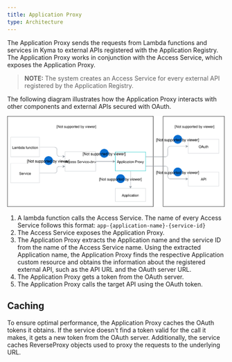```yaml
---
title: Application Proxy
type: Architecture
---
```


The Application Proxy sends the requests from Lambda functions and services in Kyma to external APIs registered with the Application Registry. The Application Proxy works in conjunction with the Access Service, which exposes the Application Proxy.

>**NOTE:** The system creates an Access Service for every external API registered by the Application Registry.

The following diagram illustrates how the Application Proxy interacts with other components and external APIs secured with OAuth.

![Proxy Service Diagram](./assets/003-architecture-proxy-service.svg)

1. A lambda function calls the Access Service. The name of every Access Service follows this format: `app-{application-name}-{service-id}`
2. The Access Service exposes the Application Proxy.
3. The Application Proxy extracts the Application name and the service ID from the name of the Access Service name. Using the extracted Application name, the Application Proxy finds the respective Application custom resource and obtains the information about the registered external API, such as the API URL and the OAuth server URL.
4. The Application Proxy gets a token from the OAuth server.
5. The Application Proxy calls the target API using the OAuth token.  

## Caching

To ensure optimal performance, the Application Proxy caches the OAuth tokens it obtains. If the service doesn't find a token valid for the call it makes, it gets a new token from the OAuth server.
Additionally, the service caches ReverseProxy objects used to proxy the requests to the underlying URL.